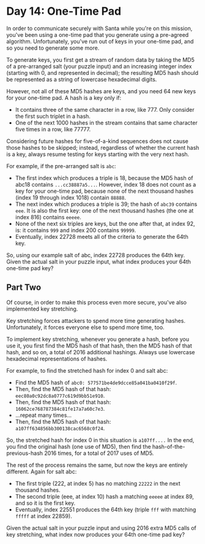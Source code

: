 # Day 14: One-Time Pad

In order to communicate securely with Santa while you're on this mission,
you've been using a one-time pad that you generate using a pre-agreed algorithm.
Unfortunately, you've run out of keys in your one-time pad,
and so you need to generate some more.

To generate keys, you first get a stream of random data by taking the MD5
of a pre-arranged salt (your puzzle input) and an increasing integer index
(starting with 0, and represented in decimal);
the resulting MD5 hash should be represented as a string of lowercase hexadecimal digits.

However, not all of these MD5 hashes are keys,
and you need 64 new keys for your one-time pad. A hash is a key only if:

- It contains three of the same character in a row, like 777.
Only consider the first such triplet in a hash.
- One of the next 1000 hashes in the stream contains that
same character five times in a row, like 77777.

Considering future hashes for five-of-a-kind sequences does not cause
those hashes to be skipped; instead, regardless of whether the current hash is a key,
always resume testing for keys starting with the very next hash.

For example, if the pre-arranged salt is `abc`:

- The first index which produces a triple is 18,
because the MD5 hash of abc18 contains `...cc38887a5...`.
However, index 18 does not count as a key for your one-time pad,
because none of the next thousand hashes
(index 19 through index 1018) contain `88888`.
- The next index which produces a triple is 39; the hash of `abc39` contains `eee`.
It is also the first key: one of the next thousand hashes
(the one at index 816) contains `eeeee`.
- None of the next six triples are keys, but the one after that, at index 92, is:
it contains `999` and index 200 contains `99999`.
- Eventually, index 22728 meets all of the criteria to generate the 64th key.

So, using our example salt of abc, index 22728 produces the 64th key.
Given the actual salt in your puzzle input,
what index produces your 64th one-time pad key?

## Part Two

Of course, in order to make this process even more secure,
you've also implemented key stretching.

Key stretching forces attackers to spend more time generating hashes.
Unfortunately, it forces everyone else to spend more time, too.

To implement key stretching, whenever you generate a hash, before you use it,
you first find the MD5 hash of that hash, then the MD5 hash of that hash,
and so on, a total of 2016 additional hashings.
Always use lowercase hexadecimal representations of hashes.

For example, to find the stretched hash for index 0 and salt abc:

- Find the MD5 hash of `abc0: 577571be4de9dcce85a041ba0410f29f`.
- Then, find the MD5 hash of that hash: `eec80a0c92dc8a0777c619d9bb51e910`.
- Then, find the MD5 hash of that hash: `16062ce768787384c81fe17a7a60c7e3`.
- ...repeat many times...
- Then, find the MD5 hash of that hash: `a107ff634856bb300138cac6568c0f24`.

So, the stretched hash for index 0 in this situation is `a107ff....`
In the end, you find the original hash (one use of MD5),
then find the hash-of-the-previous-hash 2016 times, for a total of 2017 uses of MD5.

The rest of the process remains the same, but now the keys are entirely different.
Again for salt abc:

- The first triple (222, at index 5) has no matching `22222` in the next thousand hashes.
- The second triple (eee, at index 10) hash a matching `eeeee` at index 89,
and so it is the first key.
- Eventually, index 22551 produces the 64th key
(triple `fff` with matching `fffff` at index 22859).

Given the actual salt in your puzzle input and using 2016 extra MD5 calls
of key stretching, what index now produces your 64th one-time pad key?
